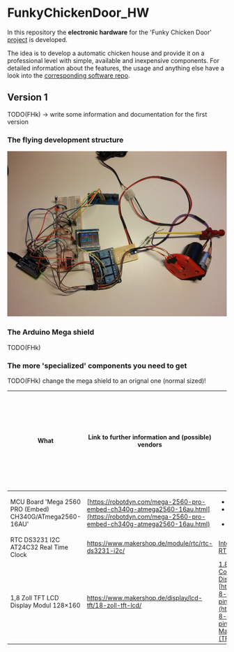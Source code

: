 # FunkyChickenDoor_HW
In this repository the **electronic hardware** for the 'Funky Chicken Door' [project](https://github.com/HoeckFlori/FunkyChickenDoor_SW) is developed.

The idea is to develop a automatic chicken house and provide it on a professional level with simple, available and inexpensive components. For detailed information about the features, the usage and anything else have a look into the [corresponding software repo](https://github.com/HoeckFlori/FunkyChickenDoor_SW).

## Version 1

TODO(FHk) -> write some information and documentation for the first version

### The flying development structure
![picture](./docs/readmeAppendices/V1_FlyingAssembly.jpg)

### The Arduino Mega shield
TODO(FHk)


### The more 'specialized' components you need to get 

TODO(FHk) change the mega shield to an orignal one (normal sized)!

| What | Link to further information and (possible) vendors | Detailed information | Realistic price (from a well-known auction platform with longer shipping time), mid 2020
|---|---| ---------| ---|
| MCU Board 'Mega 2560 PRO (Embed) CH340G/ATmega2560-16AU' | [https://robotdyn.com/mega-2560-pro-embed-ch340g-atmega2560-16au.html](https://robotdyn.com/mega-2560-pro-embed-ch340g-atmega2560-16au.html) |  <ul><li>[Dimensional drawing](https://robotdyn.com/pub/media/0G-00005641==MEGA-PRO-CH340GATmega2560/DOCS/DIM==0G-00005641==MEGA-PRO-CH340GATmega2560.pdf)</li><li>[Input and Output I/O diagram](https://robotdyn.com/pub/media/0G-00005641==MEGA-PRO-CH340GATmega2560/DOCS/PINOUT==0G-00005641==MEGA-PRO-CH340GATmega2560.pdf)</li><li>[Schematic](https://robotdyn.com/pub/media/0G-00005641==MEGA-PRO-CH340GATmega2560/DOCS/Schematic==0G-00005641==MEGA-PRO-CH340GATmega2560.pdf)</li></ul> | ~ 7,- €
| RTC DS3231 I2C AT24C32 Real Time Clock | https://www.makershop.de/module/rtc/rtc-ds3231-i2c/ | [Interface DS3231 Precision RTC Module with Arduino](https://lastminuteengineers.com/ds3231-rtc-arduino-tutorial/) | ~ 3,- €
| 1,8 Zoll TFT LCD Display Modul 128×160 | https://www.makershop.de/display/lcd-tft/18-zoll-tft-lcd/ | [1.8" Serial SPI 128x160 Color TFT LCD Module Display](https://www.openhacks.com/uploadsproductos/tutorial_display_tft.pdf), [https://learn.adafruit.com/1-8-tft-display/breakout-pinouts](https://learn.adafruit.com/1-8-tft-display/breakout-pinouts), [Arduino Tutorial: Making the KMR-1.8 SPI (TFT Display) work!](https://www.mschoeffler.de/2019/06/20/arduino-tutorial-making-the-kmr-1-8-spi-tft-display-work/) | ~ 5,-€